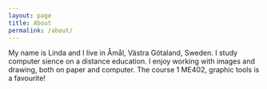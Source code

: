 ```yaml
---
layout: page
title: About
permalink: /about/
---
```



My name is Linda and I live in Åmål, Västra Götaland, Sweden. I study computer sience on a distance education. I enjoy working with images and drawing, both on paper and computer. The course 1 ME402, graphic tools is a favourite! 
<!--![My avatar](/assets/images/avatar2-1.gif)-->





